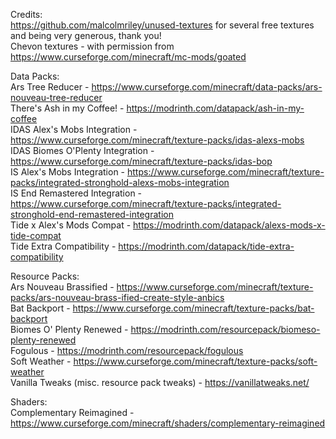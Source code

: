 Credits:  
https://github.com/malcolmriley/unused-textures for several free textures and being very generous, thank you!  
Chevon textures - with permission from https://www.curseforge.com/minecraft/mc-mods/goated   
  
Data Packs:  
Ars Tree Reducer - https://www.curseforge.com/minecraft/data-packs/ars-nouveau-tree-reducer   
There's Ash in my Coffee! - https://modrinth.com/datapack/ash-in-my-coffee   
IDAS Alex's Mobs Integration - https://www.curseforge.com/minecraft/texture-packs/idas-alexs-mobs   
IDAS Biomes O'Plenty Integration - https://www.curseforge.com/minecraft/texture-packs/idas-bop   
IS Alex's Mobs Integration - https://www.curseforge.com/minecraft/texture-packs/integrated-stronghold-alexs-mobs-integration   
IS End Remastered Integration - https://www.curseforge.com/minecraft/texture-packs/integrated-stronghold-end-remastered-integration   
Tide x Alex's Mods Compat - https://modrinth.com/datapack/alexs-mods-x-tide-compat   
Tide Extra Compatibility - https://modrinth.com/datapack/tide-extra-compatibility   
  
Resource Packs:   
Ars Nouveau Brassified - https://www.curseforge.com/minecraft/texture-packs/ars-nouveau-brass-ified-create-style-anbics   
Bat Backport - https://www.curseforge.com/minecraft/texture-packs/bat-backport   
Biomes O' Plenty Renewed - https://modrinth.com/resourcepack/biomeso-plenty-renewed   
Fogulous - https://modrinth.com/resourcepack/fogulous   
Soft Weather - https://www.curseforge.com/minecraft/texture-packs/soft-weather   
Vanilla Tweaks (misc. resource pack tweaks) - https://vanillatweaks.net/   

Shaders:   
Complementary Reimagined - https://www.curseforge.com/minecraft/shaders/complementary-reimagined   
